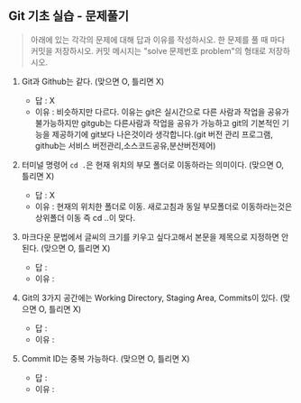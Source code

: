 ## Git 기초 실습 - 문제풀기

> 아래에 있는 각각의 문제에 대해 답과 이유를 작성하시오.
> 한 문제를 풀 때 마다 커밋을 저장하시오. 커밋 메시지는 "solve 문제번호 problem"의 형태로 저장하시오.



1. Git과 Github는 같다. (맞으면 O, 틀리면 X)

   - 답 : X
   - 이유 : 비슷하지만 다르다. 이유는 git은 실시간으로 다른 사람과 작업을 공유가 불가능하지만 gitgub는 다른사람과 작업을 공유가 가능하고 git의 기본적인 기능을 제공하기에 git보다 나은것이라 생각합니다.(git 버전 관리 프로그램, github는 서비스 버전관리,소스코드공유,분산버전제어)

   

2. 터미널 명령어 `cd .`은 현재 위치의 부모 폴더로 이동하라는 의미이다. (맞으면 O, 틀리면 X)

   - 답 : X
   - 이유 : 현재의 위치한 폴더로 이동. 새로고침과 동일 부모폴더로 이동하라는것은 상위폴더 이동 즉 cd ..이 맞다.



3. 마크다운 문법에서 글씨의 크기를 키우고 싶다고해서 본문을 제목으로 지정하면 안된다. (맞으면 O, 틀리면 X)
   - 답 :
   - 이유 :



4. Git의 3가지 공간에는 Working Directory, Staging Area, Commits이 있다. (맞으면 O, 틀리면 X)
   - 답 :
   - 이유 :



5. Commit ID는 중복 가능하다. (맞으면 O, 틀리면 X)
   - 답 : 
   - 이유 : 